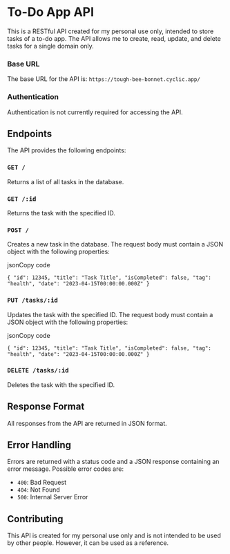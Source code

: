 To-Do App API
=============

This is a RESTful API created for my personal use only, intended to store tasks of a to-do app. The API allows me to create, read, update, and delete tasks for a single domain only.

### Base URL

The base URL for the API is: `https://tough-bee-bonnet.cyclic.app/`

### Authentication

Authentication is not currently required for accessing the API.

Endpoints
---------

The API provides the following endpoints:

### `GET /`

Returns a list of all tasks in the database.

### `GET /:id`

Returns the task with the specified ID.

### `POST /`

Creates a new task in the database. The request body must contain a JSON object with the following properties:

jsonCopy code

`{ "id": 12345, "title": "Task Title", "isCompleted": false, "tag": "health", "date": "2023-04-15T00:00:00.000Z" }`

### `PUT /tasks/:id`

Updates the task with the specified ID. The request body must contain a JSON object with the following properties:

jsonCopy code

`{ "id": 12345, "title": "Task Title", "isCompleted": false, "tag": "health", "date": "2023-04-15T00:00:00.000Z" }`

### `DELETE /tasks/:id`

Deletes the task with the specified ID.

Response Format
---------------

All responses from the API are returned in JSON format.

Error Handling
--------------

Errors are returned with a status code and a JSON response containing an error message. Possible error codes are:

-   `400`: Bad Request
-   `404`: Not Found
-   `500`: Internal Server Error

Contributing
------------

This API is created for my personal use only and is not intended to be used by other people. However, it can be used as a reference.

